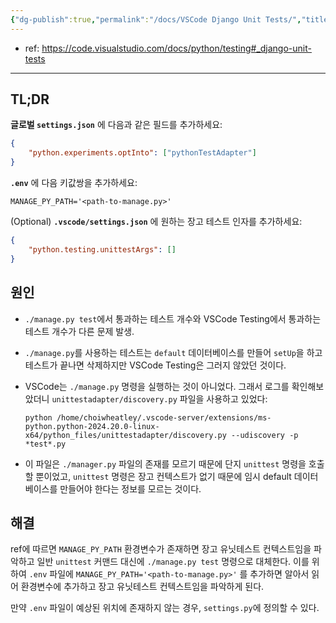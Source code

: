 ```yaml
---
{"dg-publish":true,"permalink":"/docs/VSCode Django Unit Tests/","title":"VSCode Django Unit Tests"}
---
```


- ref: <https://code.visualstudio.com/docs/python/testing#_django-unit-tests>

---

## TL;DR

**글로벌 `settings.json`** 에 다음과 같은 필드를 추가하세요:

```json
{
	"python.experiments.optInto": ["pythonTestAdapter"]
}
```

**`.env`** 에 다음 키값쌍을 추가하세요:

```
MANAGE_PY_PATH='<path-to-manage.py>'
```

(Optional) **`.vscode/settings.json`** 에 원하는 장고 테스트 인자를 추가하세요:

```json
{
	"python.testing.unittestArgs": []
}
```

## 원인

- `./manage.py test`에서 통과하는 테스트 개수와 VSCode Testing에서 통과하는 테스트 개수가 다른 문제 발생.
- `./manage.py`를 사용하는 테스트는 `default` 데이터베이스를 만들어 `setUp`을 하고 테스트가 끝나면 삭제하지만 VSCode Testing은 그러지 않았던 것이다.
- VSCode는 `./manage.py` 명령을 실행하는 것이 아니었다. 그래서 로그를 확인해보았더니 `unittestadapter/discovery.py` 파일을 사용하고 있었다:

	```
	python /home/choiwheatley/.vscode-server/extensions/ms-python.python-2024.20.0-linux-x64/python_files/unittestadapter/discovery.py --udiscovery -p *test*.py
	```

- 이 파일은 `./manager.py` 파일의 존재를 모르기 때문에 단지 `unittest` 명령을 호출할 뿐이었고, `unittest` 명령은 장고 컨텍스트가 없기 때문에 임시 default 데이터베이스를 만들어야 한다는 정보를 모르는 것이다.

## 해결

ref에 따르면 `MANAGE_PY_PATH` 환경변수가 존재하면 장고 유닛테스트 컨텍스트임을 파악하고 일반 `unittest` 커맨드 대신에 `./manage.py test` 명령으로 대체한다. 이를 위하여 `.env` 파일에 `MANAGE_PY_PATH='<path-to-manage.py>'` 를 추가하면 알아서 읽어 환경변수에 추가하고 장고 유닛테스트 컨텍스트임을 파악하게 된다.

만약 `.env` 파일이 예상된 위치에 존재하지 않는 경우, `settings.py`에 정의할 수 있다.
